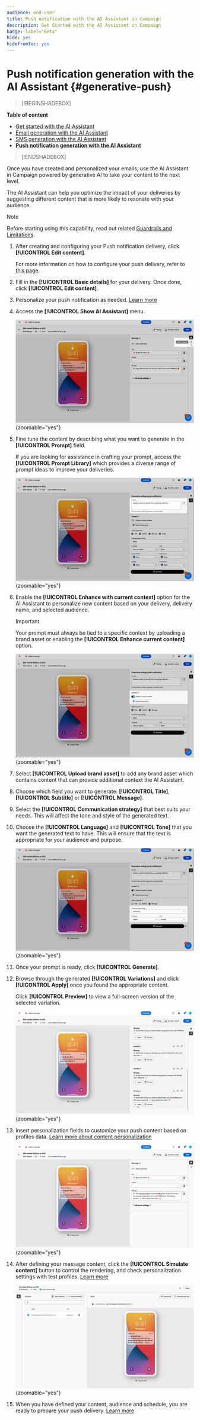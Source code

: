```yaml
---
audience: end-user
title: Push notification with the AI Assistant in Campaign
description: Get Started with the AI Assistant in Campaign
badge: label="Beta"
hide: yes
hidefromtoc: yes
---
```

# Push notification generation with the AI Assistant {#generative-push}

>[!BEGINSHADEBOX]

**Table of content**

* [Get started with the AI Assistant](generative-gs.md)
* [Email generation with the AI Assistant](generative-content.md)
* [SMS generation with the AI Assistant](generative-sms.md)
* **[Push notification generation with the AI Assistant](generative-push.md)**

>[!ENDSHADEBOX]

Once you have created and personalized your emails, use the AI Assistant in Campaign powered by generative AI to take your content to the next level.

The AI Assistant can help you optimize the impact of your deliveries by suggesting different content that is more likely to resonate with your audience.

>[!NOTE]
>
>Before starting using this capability, read out related [Guardrails and Limitations](generative-gs.md#guardrails-and-limitations).

1. After creating and configuring your Push notification delivery, click **[!UICONTROL Edit content]**.

    For more information on how to configure your push delivery, refer to [this page](../push/create-push.md).

1. Fill in the **[!UICONTROL Basic details]** for your delivery. Once done, click **[!UICONTROL Edit content]**.

1. Personalize your push notification as needed. [Learn more](../push/content-push.md)

1. Access the **[!UICONTROL Show AI Assistant]** menu.

    ![](assets/push-genai-1.png){zoomable="yes"}

1. Fine tune the content by describing what you want to generate in the **[!UICONTROL Prompt]** field. 

    If you are looking for assistance in crafting your prompt, access the **[!UICONTROL Prompt Library]** which provides a diverse range of prompt ideas to improve your deliveries.
    
    ![](assets/push-genai-2.png){zoomable="yes"}

1. Enable the **[!UICONTROL Enhance with current context]** option for the AI Assistant to personalize new content based on your delivery, delivery name, and selected audience.

    >[!IMPORTANT]
    >
    > Your prompt must always be tied to a specific context by uploading a brand asset or enabling the **[!UICONTROL Enhance current content]** option.

    ![](assets/push-genai-3.png){zoomable="yes"}

1. Select **[!UICONTROL Upload brand asset]** to add any brand asset which contains content that can provide additional context the AI Assistant.

1. Choose which field you want to generate: **[!UICONTROL Title]**, **[!UICONTROL Subtitle]** or **[!UICONTROL Message]**.

1. Select the **[!UICONTROL Communication strategy]** that best suits your needs. This will affect the tone and style of the generated text.

1. Choose the **[!UICONTROL Language]** and **[!UICONTROL Tone]** that you want the generated text to have. This will ensure that the text is appropriate for your audience and purpose.

    ![](assets/push-genai-4.png){zoomable="yes"}  

1. Once your prompt is ready, click **[!UICONTROL Generate]**.

1. Browse through the generated **[!UICONTROL Variations]** and click **[!UICONTROL Apply]** once you found the appropriate content.

    Click **[!UICONTROL Preview]** to view a full-screen version of the selected variation.

    ![](assets/push-genai-5.png){zoomable="yes"}  

1. Insert personalization fields to customize your push content based on profiles data. [Learn more about content personalization](../personalization/personalize.md)

    ![](assets/push-genai-6.png){zoomable="yes"}  

1. After defining your message content, click the **[!UICONTROL Simulate content]** button to control the rendering, and check personalization settings with test profiles. [Learn more](../preview-test/preview-content.md)

    ![](assets/push-genai-7.png){zoomable="yes"}

1. When you have defined your content, audience and schedule, you are ready to prepare your push delivery. [Learn more](../monitor/prepare-send.md)
